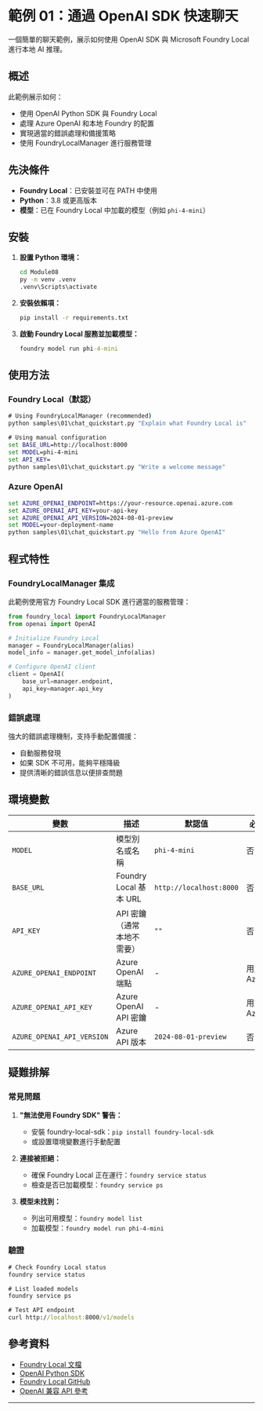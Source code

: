 <!--
CO_OP_TRANSLATOR_METADATA:
{
  "original_hash": "fb649a75048715165e76e20b366620a9",
  "translation_date": "2025-09-24T09:55:31+00:00",
  "source_file": "Module08/samples/01/README.md",
  "language_code": "hk"
}
-->
# 範例 01：通過 OpenAI SDK 快速聊天

一個簡單的聊天範例，展示如何使用 OpenAI SDK 與 Microsoft Foundry Local 進行本地 AI 推理。

## 概述

此範例展示如何：
- 使用 OpenAI Python SDK 與 Foundry Local
- 處理 Azure OpenAI 和本地 Foundry 的配置
- 實現適當的錯誤處理和備援策略
- 使用 FoundryLocalManager 進行服務管理

## 先決條件

- **Foundry Local**：已安裝並可在 PATH 中使用
- **Python**：3.8 或更高版本
- **模型**：已在 Foundry Local 中加載的模型（例如 `phi-4-mini`）

## 安裝

1. **設置 Python 環境：**
   ```cmd
   cd Module08
   py -m venv .venv
   .venv\Scripts\activate
   ```

2. **安裝依賴項：**
   ```cmd
   pip install -r requirements.txt
   ```

3. **啟動 Foundry Local 服務並加載模型：**
   ```cmd
   foundry model run phi-4-mini
   ```


## 使用方法

### Foundry Local（默認）

```cmd
# Using FoundryLocalManager (recommended)
python samples\01\chat_quickstart.py "Explain what Foundry Local is"

# Using manual configuration
set BASE_URL=http://localhost:8000
set MODEL=phi-4-mini
set API_KEY=
python samples\01\chat_quickstart.py "Write a welcome message"
```


### Azure OpenAI

```cmd
set AZURE_OPENAI_ENDPOINT=https://your-resource.openai.azure.com
set AZURE_OPENAI_API_KEY=your-api-key
set AZURE_OPENAI_API_VERSION=2024-08-01-preview
set MODEL=your-deployment-name
python samples\01\chat_quickstart.py "Hello from Azure OpenAI"
```


## 程式特性

### FoundryLocalManager 集成

此範例使用官方 Foundry Local SDK 進行適當的服務管理：

```python
from foundry_local import FoundryLocalManager
from openai import OpenAI

# Initialize Foundry Local
manager = FoundryLocalManager(alias)
model_info = manager.get_model_info(alias)

# Configure OpenAI client
client = OpenAI(
    base_url=manager.endpoint,
    api_key=manager.api_key
)
```


### 錯誤處理

強大的錯誤處理機制，支持手動配置備援：
- 自動服務發現
- 如果 SDK 不可用，能夠平穩降級
- 提供清晰的錯誤信息以便排查問題

## 環境變數

| 變數 | 描述 | 默認值 | 必需 |
|------|------|--------|------|
| `MODEL` | 模型別名或名稱 | `phi-4-mini` | 否 |
| `BASE_URL` | Foundry Local 基本 URL | `http://localhost:8000` | 否 |
| `API_KEY` | API 密鑰（通常本地不需要） | `""` | 否 |
| `AZURE_OPENAI_ENDPOINT` | Azure OpenAI 端點 | - | 用於 Azure |
| `AZURE_OPENAI_API_KEY` | Azure OpenAI API 密鑰 | - | 用於 Azure |
| `AZURE_OPENAI_API_VERSION` | Azure API 版本 | `2024-08-01-preview` | 否 |

## 疑難排解

### 常見問題

1. **"無法使用 Foundry SDK" 警告：**
   - 安裝 foundry-local-sdk：`pip install foundry-local-sdk`
   - 或設置環境變數進行手動配置

2. **連接被拒絕：**
   - 確保 Foundry Local 正在運行：`foundry service status`
   - 檢查是否已加載模型：`foundry service ps`

3. **模型未找到：**
   - 列出可用模型：`foundry model list`
   - 加載模型：`foundry model run phi-4-mini`

### 驗證

```cmd
# Check Foundry Local status
foundry service status

# List loaded models
foundry service ps

# Test API endpoint
curl http://localhost:8000/v1/models
```


## 參考資料

- [Foundry Local 文檔](https://learn.microsoft.com/azure/ai-foundry/foundry-local/)
- [OpenAI Python SDK](https://github.com/openai/openai-python)
- [Foundry Local GitHub](https://github.com/microsoft/Foundry-Local)
- [OpenAI 兼容 API 參考](https://learn.microsoft.com/azure/ai-foundry/foundry-local/how-to/how-to-integrate-with-inference-sdks)

---

